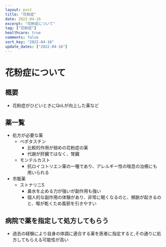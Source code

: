 ```yaml
---
layout: post
title: "花粉症"
date: 2022-04-16
excerpt: "花粉症について"
tag: ["花粉症"]
healthcare: true
comments: false
sort_key: "2022-04-16"
update_dates: ["2022-04-16"]
---
```


# 花粉症について

## 概要
 - 花粉症がひどいときにQoLが向上した薬など

## 薬一覧
 - 処方が必要な薬
   - ベポタスチン
     - 比較的作用が弱めの花粉症の薬
     - 代謝が肝臓ではなく、腎臓
   - モンテルカスト
     - 抗ロイコトリエン薬の一種であり、アレルギー性の喘息の治療にも用いられる
 - 市販薬
   - ストナリニS
     - 鼻水を止める力が強いが副作用も強い
     - 個人的な副作用の体験があり、非常に眠くなるのと、頻脈が起きるのと、喉が乾くため風邪を引きやすい

## 病院で薬を指定して処方してもらう
 - 過去の経験により自身の体調に適合する薬を医者に指定すると,その通りに処方してもらえる可能性が高い
